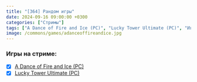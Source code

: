 ```yaml
---
title: "[364] Рандом игры"
date: 2024-09-16 09:00:00 +0300
categories: ["Стримы"]
tags: ["A Dance of Fire and Ice (PC)", "Lucky Tower Ultimate (PC)", "Игра пройдена"]
image: /commons/games/adanceoffireandice.jpg
---
```


### Игры на стриме:
+ [x] [A Dance of Fire and Ice (PC)](/tags/a-dance-of-fire-and-ice-pc)
+ [x] [Lucky Tower Ultimate (PC)](/tags/lucky-tower-ultimate-pc)
